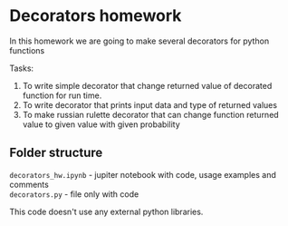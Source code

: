 # Decorators homework
In this homework we are going to make several decorators for python functions
  
Tasks:
1. To write simple decorator that change returned value of decorated function for run time.
2. To write decorator that prints input data and type of returned values
3. To make russian rulette decorator that can change function returned value to given value with given probability
  
## Folder structure
`decorators_hw.ipynb` - jupiter notebook with code, usage examples and comments   
`decorators.py` - file only with code

This code doesn't use any external python libraries.
